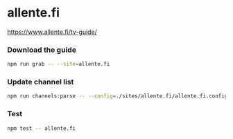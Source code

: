 # allente.fi

https://www.allente.fi/tv-guide/

### Download the guide

```sh
npm run grab -- --site=allente.fi
```

### Update channel list

```sh
npm run channels:parse -- --config=./sites/allente.fi/allente.fi.config.js --output=./sites/allente.fi/allente.fi.channels.xml
```

### Test

```sh
npm test -- allente.fi
```

